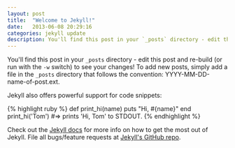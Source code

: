 ```yaml
---
layout: post
title:  "Welcome to Jekyll!"
date:   2013-06-08 20:29:16
categories: jekyll update
description: You'll find this post in your `_posts` directory - edit this post and re-build (or run with the `-w` switch) to see your changes! You'll find this post in your `_posts` directory - edit this post and re-build (or run with the `-w` switch) to see your changes! You'll find this post in your `_posts` directory - edit this post and re-build (or run with the `-w` switch) to see your changes! You'll find this post in your `_posts` directory - edit this post and re-build (or run with the `-w` switch) to see your changes!
---
```


You'll find this post in your `_posts` directory - edit this post and re-build (or run with the `-w` switch) to see your changes!
To add new posts, simply add a file in the `_posts` directory that follows the convention: YYYY-MM-DD-name-of-post.ext.

Jekyll also offers powerful support for code snippets:

{% highlight ruby %}
def print_hi(name)
  puts "Hi, #{name}"
end
print_hi('Tom')
#=> prints 'Hi, Tom' to STDOUT.
{% endhighlight %}

Check out the [Jekyll docs][jekyll] for more info on how to get the most out of Jekyll. File all bugs/feature requests at [Jekyll's GitHub repo][jekyll-gh].

[jekyll-gh]: https://github.com/mojombo/jekyll
[jekyll]:    http://jekyllrb.com
